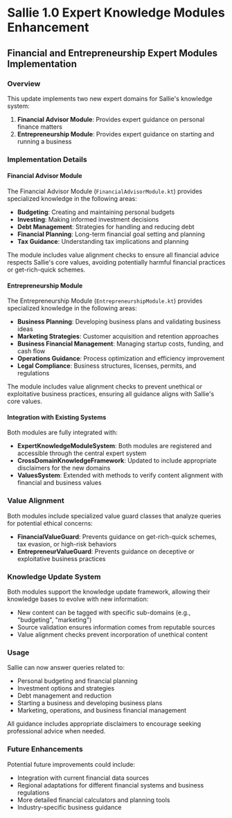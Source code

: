 # Sallie 1.0 Expert Knowledge Modules Enhancement

## Financial and Entrepreneurship Expert Modules Implementation

### Overview
This update implements two new expert domains for Sallie's knowledge system:

1. **Financial Advisor Module**: Provides expert guidance on personal finance matters
2. **Entrepreneurship Module**: Provides expert guidance on starting and running a business

### Implementation Details

#### Financial Advisor Module
The Financial Advisor Module (`FinancialAdvisorModule.kt`) provides specialized knowledge in the following areas:

- **Budgeting**: Creating and maintaining personal budgets
- **Investing**: Making informed investment decisions
- **Debt Management**: Strategies for handling and reducing debt
- **Financial Planning**: Long-term financial goal setting and planning
- **Tax Guidance**: Understanding tax implications and planning

The module includes value alignment checks to ensure all financial advice respects Sallie's core values, avoiding potentially harmful financial practices or get-rich-quick schemes.

#### Entrepreneurship Module
The Entrepreneurship Module (`EntrepreneurshipModule.kt`) provides specialized knowledge in the following areas:

- **Business Planning**: Developing business plans and validating business ideas
- **Marketing Strategies**: Customer acquisition and retention approaches
- **Business Financial Management**: Managing startup costs, funding, and cash flow
- **Operations Guidance**: Process optimization and efficiency improvement
- **Legal Compliance**: Business structures, licenses, permits, and regulations

The module includes value alignment checks to prevent unethical or exploitative business practices, ensuring all guidance aligns with Sallie's core values.

#### Integration with Existing Systems
Both modules are fully integrated with:

- **ExpertKnowledgeModuleSystem**: Both modules are registered and accessible through the central expert system
- **CrossDomainKnowledgeFramework**: Updated to include appropriate disclaimers for the new domains
- **ValuesSystem**: Extended with methods to verify content alignment with financial and business values

### Value Alignment
Both modules include specialized value guard classes that analyze queries for potential ethical concerns:

- **FinancialValueGuard**: Prevents guidance on get-rich-quick schemes, tax evasion, or high-risk behaviors
- **EntrepreneurValueGuard**: Prevents guidance on deceptive or exploitative business practices

### Knowledge Update System
Both modules support the knowledge update framework, allowing their knowledge bases to evolve with new information:

- New content can be tagged with specific sub-domains (e.g., "budgeting", "marketing")
- Source validation ensures information comes from reputable sources
- Value alignment checks prevent incorporation of unethical content

### Usage
Sallie can now answer queries related to:

- Personal budgeting and financial planning
- Investment options and strategies
- Debt management and reduction
- Starting a business and developing business plans
- Marketing, operations, and business financial management

All guidance includes appropriate disclaimers to encourage seeking professional advice when needed.

### Future Enhancements
Potential future improvements could include:

- Integration with current financial data sources
- Regional adaptations for different financial systems and business regulations
- More detailed financial calculators and planning tools
- Industry-specific business guidance
